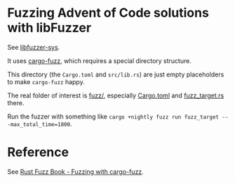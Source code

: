 # Fuzzing Advent of Code solutions with libFuzzer
See [libfuzzer-sys](https://github.com/rust-fuzz/libfuzzer).

It uses [cargo-fuzz](https://github.com/rust-fuzz/cargo-fuzz), which requires a special directory structure.

This directory (the `Cargo.toml` and `src/lib.rs`) are just empty placeholders to make `cargo-fuzz` happy.

The real folder of interest is [fuzz/](fuzz/), especially [Cargo.toml](fuzz/Cargo.toml) and [fuzz_target.rs](fuzz/fuzz_targets/fuzz_target.rs) there.

Run the fuzzer with something like `cargo +nightly fuzz run fuzz_target -- -max_total_time=1800`.

# Reference
See [Rust Fuzz Book - Fuzzing with cargo-fuzz](https://rust-fuzz.github.io/book/cargo-fuzz.html).
